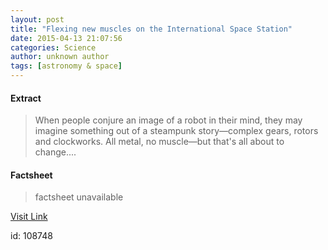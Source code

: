 ```yaml
---
layout: post
title: "Flexing new muscles on the International Space Station"
date: 2015-04-13 21:07:56
categories: Science
author: unknown author
tags: [astronomy & space]
---
```



#### Extract
>When people conjure an image of a robot in their mind, they may imagine something out of a steampunk story—complex gears, rotors and clockworks. All metal, no muscle—but that's all about to change....

#### Factsheet
>factsheet unavailable

[Visit Link](http://phys.org/news348163667.html)

id:  108748
